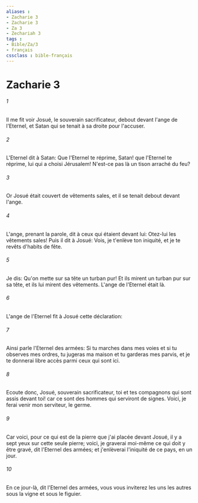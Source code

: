 ```yaml
---
aliases : 
- Zacharie 3
- Zacharie 3
- Za 3
- Zechariah 3
tags : 
- Bible/Za/3
- français
cssclass : bible-français
---
```


# Zacharie 3

###### 1
Il me fit voir Josué, le souverain sacrificateur, debout devant l'ange de l'Eternel, et Satan qui se tenait à sa droite pour l'accuser.
###### 2
L'Eternel dit à Satan: Que l'Eternel te réprime, Satan! que l'Eternel te réprime, lui qui a choisi Jérusalem! N'est-ce pas là un tison arraché du feu?
###### 3
Or Josué était couvert de vêtements sales, et il se tenait debout devant l'ange.
###### 4
L'ange, prenant la parole, dit à ceux qui étaient devant lui: Otez-lui les vêtements sales! Puis il dit à Josué: Vois, je t'enlève ton iniquité, et je te revêts d'habits de fête.
###### 5
Je dis: Qu'on mette sur sa tête un turban pur! Et ils mirent un turban pur sur sa tête, et ils lui mirent des vêtements. L'ange de l'Eternel était là.
###### 6
L'ange de l'Eternel fit à Josué cette déclaration:
###### 7
Ainsi parle l'Eternel des armées: Si tu marches dans mes voies et si tu observes mes ordres, tu jugeras ma maison et tu garderas mes parvis, et je te donnerai libre accès parmi ceux qui sont ici.
###### 8
Ecoute donc, Josué, souverain sacrificateur, toi et tes compagnons qui sont assis devant toi! car ce sont des hommes qui serviront de signes. Voici, je ferai venir mon serviteur, le germe.
###### 9
Car voici, pour ce qui est de la pierre que j'ai placée devant Josué, il y a sept yeux sur cette seule pierre; voici, je graverai moi-même ce qui doit y être gravé, dit l'Eternel des armées; et j'enlèverai l'iniquité de ce pays, en un jour.
###### 10
En ce jour-là, dit l'Eternel des armées, vous vous inviterez les uns les autres sous la vigne et sous le figuier.
